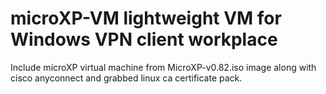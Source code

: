 # microXP-VM lightweight VM for Windows VPN client workplace

Include microXP virtual machine from MicroXP-v0.82.iso image along with cisco anyconnect and grabbed linux ca certificate pack.
